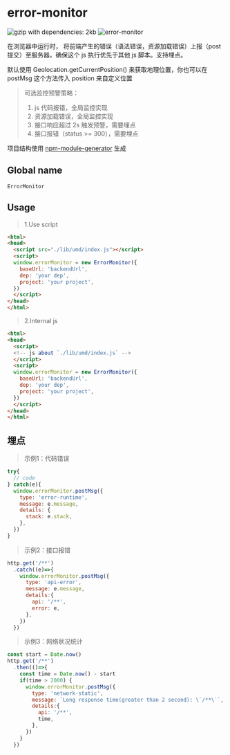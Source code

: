 # error-monitor
![gzip with dependencies: 2kb](https://img.shields.io/badge/gzip--with--dependencies-2kb-brightgreen.svg "gzip with dependencies: 2kb")
![error-monitor](https://img.shields.io/badge/error--monitor-done-blue.svg "error-monitor")

在浏览器中运行时， 将前端产生的错误（语法错误，资源加载错误）上报（post 提交）至服务器。确保这个 js 执行优先于其他 js 脚本。支持埋点。

默认使用 Geolocation.getCurrentPosition() 来获取地理位置，你也可以在 postMsg 这个方法传入 position 来自定义位置

> 可选监控预警策略：
> 1. js 代码报错，全局监控实现
> 2. 资源加载错误，全局监控实现
> 3. 接口响应超过 2s 触发预警，需要埋点
> 4. 接口报错（status >= 300），需要埋点

项目结构使用 [npm-module-generator](https://www.npmjs.com/package/@livelybone/npm-module-generator) 生成

## Global name
`ErrorMonitor`

## Usage
> 1.Use script
```html
<html>
<head>
  <script src="./lib/umd/index.js"></script>
  <script>
  window.errorMonitor = new ErrorMonitor({
    baseUrl: 'backendUrl',
    dep: 'your dep',
    project: 'your project',
  })
  </script>
</head>
</html>
```
> 2.Internal js
```html
<html>
<head>
  <script>
  <!-- js about `./lib/umd/index.js` -->
  </script>
  <script>
  window.errorMonitor = new ErrorMonitor({
    baseUrl: 'backendUrl',
    dep: 'your dep',
    project: 'your project',
  })
  </script>
</head>
</html>
```

## 埋点

> 示例1：代码错误

```js
try{
  // code
} catch(e){
  window.errorMonitor.postMsg({
    type: 'error-runtime',
    message: e.message,
    details: {
      stack: e.stack,
    },
  })
}
```

> 示例2：接口报错

```js
http.get('/**')
  .catch((e)=>{
    window.errorMonitor.postMsg({
      type: 'api-error',
      message: e.message,
      details:{
        api: '/**',
        error: e,
      },
    })
  })
```

> 示例3：网络状况统计

```js
const start = Date.now()
http.get('/**')
  .then(()=>{
    const time = Date.now() - start
    if(time > 2000) {
      window.errorMonitor.postMsg({
        type: 'network-static',
        message: `Long response time(greater than 2 second): \`/**\``,
        details:{
          api: '/**',
          time, 
        },
      })
    }
  })
```
